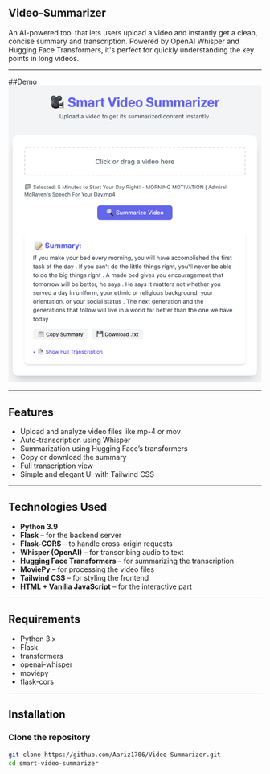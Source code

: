 ## Video-Summarizer
An AI-powered tool that lets users upload a video and instantly get a clean, concise summary and transcription. Powered by OpenAI Whisper and Hugging Face Transformers, it's perfect for quickly understanding the key points in long videos.

---
##Demo
![Video-Summarizer](./demo.png)

---
## Features

- Upload and analyze video files like mp-4 or mov
- Auto-transcription using Whisper
- Summarization using Hugging Face’s transformers
- Copy or download the summary
- Full transcription view
- Simple and elegant UI with Tailwind CSS

---
## Technologies Used

- **Python 3.9**
- **Flask** – for the backend server
- **Flask-CORS** – to handle cross-origin requests
- **Whisper (OpenAI)** – for transcribing audio to text
- **Hugging Face Transformers** – for summarizing the transcription
- **MoviePy** – for processing the video files
- **Tailwind CSS** – for styling the frontend
- **HTML + Vanilla JavaScript** – for the interactive part

---
## Requirements

- Python 3.x
- Flask
- transformers
- openai-whisper
- moviepy
- flask-cors

---
## Installation

### Clone the repository

```bash
git clone https://github.com/Aariz1706/Video-Summarizer.git
cd smart-video-summarizer
